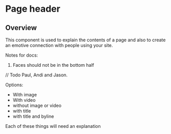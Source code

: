 # Page header

## Overview

This component is used to explain the contents of a page and also to create an emotive connection with people using your site.

Notes for docs:

1. Faces should not be in the bottom half


// Todo Paul, Andi and Jason. 

Options: 

* With image
* With video
* without image or video 
* with title
* with title and byline

Each of these things will need an explanation
